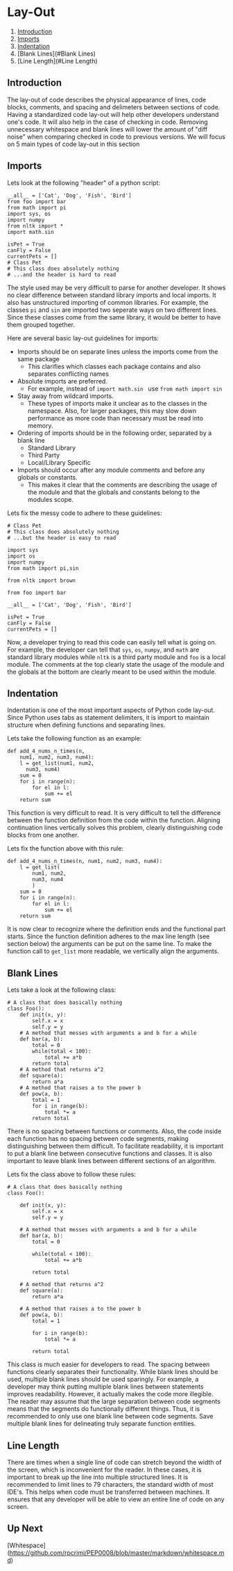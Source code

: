 # Lay-Out

1. [Introduction](#Introduction)
2. [Imports](#Imports)
3. [Indentation](#Indentation)
4. [Blank Lines](#Blank Lines)
5. [Line Length](#Line Length)

<a id="Introduction"></a>
## Introduction
The lay-out of code describes the physical appearance of lines, code blocks, comments, and spacing and delimeters between sections of code. Having a standardized code lay-out will help other developers understand one's code. It will also help in the case of checking in code. Removing unnecessary whitespace and blank lines will lower the amount of "diff noise" when comparing checked in code to previous versions. We will focus on 5 main types of code lay-out in this section

<a id="Imports"></a>
## Imports
Lets look at the following "header" of a python script:

```
__all__ = ['Cat', 'Dog', 'Fish', 'Bird']
from foo import bar
from math import pi
import sys, os
import numpy
from nltk import *
import math.sin

isPet = True
canFly = False
currentPets = []
# Class Pet
# This class does absolutely nothing
# ...and the header is hard to read
```

The style used may be very difficult to parse for another developer. It shows no clear difference between standard library imports and local imports. It also has unstructured importing of common libraries. For example, the classes `pi` and `sin` are imported two seperate ways on two different lines. Since these classes come from the same library, it would be better to have them grouped together.

Here are several basic lay-out guidelines for imports:

- Imports should be on separate lines unless the imports come from the same package
	- This clarifies which classes each package contains and also separates conflicting names
- Absolute imports are preferred.
	- For example, instead of `import math.sin ` use `from math import sin `
- Stay away from wildcard imports.
	- These types of imports make it unclear as to the classes in the namespace. Also, for larger packages, this may slow down performance as more code than necessary must be read into memory.
- Ordering of imports should be in the following order, separated by a blank line
	- Standard Library
	- Third Party
	- Local/Library Specific
- Imports should occur after any module comments and before any globals or constants.
	- This makes it clear that the comments are describing the usage of the module and that the globals and constants belong to the modules scope.

Lets fix the messy code to adhere to these guidelines:
```
# Class Pet
# This class does absolutely nothing
# ...but the header is easy to read

import sys
import os
import numpy
from math import pi,sin

from nltk import brown

from foo import bar

__all__ = ['Cat', 'Dog', 'Fish', 'Bird']

isPet = True
canFly = False
currentPets = []
```

Now, a developer trying to read this code can easily tell what is going on. For example, the developer can tell that `sys`, `os`, `numpy`, and `math` are standard library modules while `nltk` is a third party module and `foo` is a local module. The comments at the top clearly state the usage of the module and the globals at the bottom are clearly meant to be used within the module.

<a id="Indentation"></a>
## Indentation

Indentation is one of the most important aspects of Python code lay-out. Since Python uses tabs as statement delimiters, it is import to maintain structure when defining functions and separating lines.

Lets take the following function as an example:
```
def add_4_nums_n_times(n, 
	num1, num2, num3, num4):
	l = get_list(num1, num2,
	  num3, num4)
	sum = 0
	for i in range(n):
		for el in l:
			sum += el
	return sum
```

This function is very difficult to read. It is very difficult to tell the difference between the function definition from the code within the function. Aligning continuation lines vertically solves this problem, clearly distinguishing code blocks from one another. 

Lets fix the function above with this rule:
```
def add_4_nums_n_times(n, num1, num2, num3, num4):
	l = get_list(
		num1, num2,
	  	num3, num4
	  	)
	sum = 0
	for i in range(n):
		for el in l:
			sum += el
	return sum
```
It is now clear to recognize where the definition ends and the functional part starts. Since the function definition adheres to the max line length (see section below) the arguments can be put on the same line. To make the function call to `get_list` more readable, we vertically align the arguments.  

<a id="Blank Lines"></a>
## Blank Lines
Lets take a look at the following class:
```
# A class that does basically nothing
class Foo():
	def init(x, y):
		self.x = x
		self.y = y
	# A method that messes with arguments a and b for a while
	def bar(a, b):	
		total = 0
		while(total < 100):
			total += a*b
		return total
	# A method that returns a^2
	def square(a):
		return a*a
	# A method that raises a to the power b
	def pow(a, b):
		total = 1
		for i in range(b):
			total *= a
		return total
```
There is no spacing between functions or comments. Also, the code inside each function has no spacing between code segments, making distinguishing between them difficult. To facilitate readability, it is important to put a blank line between consecutive functions and classes. It is also important to leave blank lines between different sections of an algorithm.

Lets fix the class above to follow these rules:
```
# A class that does basically nothing
class Foo():

	def init(x, y):
		self.x = x
		self.y = y

	# A method that messes with arguments a and b for a while
	def bar(a, b):	
		total = 0

		while(total < 100):
			total += a*b

		return total

	# A method that returns a^2
	def square(a):
		return a*a

	# A method that raises a to the power b
	def pow(a, b):
		total = 1

		for i in range(b):
			total *= a

		return total
``` 
This class is much easier for developers to read. The spacing between functions clearly separates their functionality. While blank lines should be used, multiple blank lines should be used sparingly. For example, a developer may think putting multiple blank lines between statements improves readability. However, it actually makes the code more illegible. The reader may assume that the large separation between code segments means that the segments do functionally different things. Thus, it is recommended to only use one blank line between code segments. Save multiple blank lines for delineating truly separate function entities.

<a id="Line Length"></a>
## Line Length
There are times when a single line of code can stretch beyond the width of the screen, which is inconvenient for the reader. In these cases, it is important to break up the line into multiple structured lines. It is recommended to limit lines to 79 characters, the standard width of most IDE's. This helps when code must be transferred between machines. It ensures that any developer will be able to view an entire line of code on any screen.


## Up Next
[Whitespace] (https://github.com/rpcrimi/PEP0008/blob/master/markdown/whitespace.md)